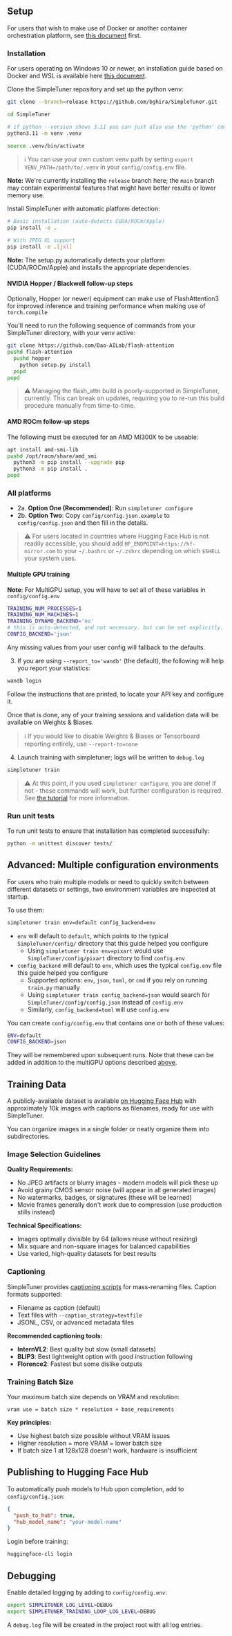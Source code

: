 ## Setup

For users that wish to make use of Docker or another container orchestration platform, see [this document](/documentation/DOCKER.md) first.

### Installation

For  users operating on Windows 10 or newer, an installation guide based on Docker and WSL is available here [this document](/documentation/DOCKER.md).

Clone the SimpleTuner repository and set up the python venv:

```bash
git clone --branch=release https://github.com/bghira/SimpleTuner.git

cd SimpleTuner

# if python --version shows 3.11 you can just also use the 'python' command here.
python3.11 -m venv .venv

source .venv/bin/activate
```

> ℹ️ You can use your own custom venv path by setting `export VENV_PATH=/path/to/.venv` in your `config/config.env` file.

**Note:** We're currently installing the `release` branch here; the `main` branch may contain experimental features that might have better results or lower memory use.

Install SimpleTuner with automatic platform detection:

```bash
# Basic installation (auto-detects CUDA/ROCm/Apple)
pip install -e .

# With JPEG XL support
pip install -e .[jxl]
```

**Note:** The setup.py automatically detects your platform (CUDA/ROCm/Apple) and installs the appropriate dependencies.

#### NVIDIA Hopper / Blackwell follow-up steps

Optionally, Hopper (or newer) equipment can make use of FlashAttention3 for improved inference and training performance when making use of `torch.compile`

You'll need to run the following sequence of commands from your SimpleTuner directory, with your venv active:

```bash
git clone https://github.com/Dao-AILab/flash-attention
pushd flash-attention
  pushd hopper
    python setup.py install
  popd
popd
```

> ⚠️ Managing the flash_attn build is poorly-supported in SimpleTuner, currently. This can break on updates, requiring you to re-run this build procedure manually from time-to-time.

#### AMD ROCm follow-up steps

The following must be executed for an AMD MI300X to be useable:

```bash
apt install amd-smi-lib
pushd /opt/rocm/share/amd_smi
  python3 -m pip install --upgrade pip
  python3 -m pip install .
popd
```

### All platforms

- 2a. **Option One (Recommended)**: Run `simpletuner configure`
- 2b. **Option Two**: Copy `config/config.json.example` to `config/config.json` and then fill in the details.

> ⚠️ For users located in countries where Hugging Face Hub is not readily accessible, you should add `HF_ENDPOINT=https://hf-mirror.com` to your `~/.bashrc` or `~/.zshrc` depending on which `$SHELL` your system uses.

#### Multiple GPU training

**Note**: For MultiGPU setup, you will have to set all of these variables in `config/config.env`

```bash
TRAINING_NUM_PROCESSES=1
TRAINING_NUM_MACHINES=1
TRAINING_DYNAMO_BACKEND='no'
# this is auto-detected, and not necessary. but can be set explicitly.
CONFIG_BACKEND='json'
```

Any missing values from your user config will fallback to the defaults.

3. If you are using `--report_to='wandb'` (the default), the following will help you report your statistics:

```bash
wandb login
```

Follow the instructions that are printed, to locate your API key and configure it.

Once that is done, any of your training sessions and validation data will be available on Weights & Biases.

> ℹ️ If you would like to disable Weights & Biases or Tensorboard reporting entirely, use `--report-to=none`


4. Launch training with simpletuner; logs will be written to `debug.log`

```bash
simpletuner train
```

> ⚠️ At this point, if you used `simpletuner configure`, you are done! If not - these commands will work, but further configuration is required. See [the tutorial](/documentation/TUTORIAL.md) for more information.

### Run unit tests

To run unit tests to ensure that installation has completed successfully:

```bash
python -m unittest discover tests/
```

## Advanced: Multiple configuration environments

For users who train multiple models or need to quickly switch between different datasets or settings, two environment variables are inspected at startup.

To use them:

```bash
simpletuner train env=default config_backend=env
```

- `env` will default to `default`, which points to the typical `SimpleTuner/config/` directory that this guide helped you configure
  - Using `simpletuner train env=pixart` would use `SimpleTuner/config/pixart` directory to find `config.env`
- `config_backend` will default to `env`, which uses the typical `config.env` file this guide helped you configure
  - Supported options: `env`, `json`, `toml`, or `cmd` if you rely on running `train.py` manually
  - Using `simpletuner train config_backend=json` would search for `SimpleTuner/config/config.json` instead of `config.env`
  - Similarly, `config_backend=toml` will use `config.env`

You can create `config/config.env` that contains one or both of these values:

```bash
ENV=default
CONFIG_BACKEND=json
```

They will be remembered upon subsequent runs. Note that these can be added in addition to the multiGPU options described [above](#multiple-gpu-training).

## Training Data

A publicly-available dataset is available [on Hugging Face Hub](https://huggingface.co/datasets/bghira/pseudo-camera-10k) with approximately 10k images with captions as filenames, ready for use with SimpleTuner.

You can organize images in a single folder or neatly organize them into subdirectories.

### Image Selection Guidelines

**Quality Requirements:**
- No JPEG artifacts or blurry images - modern models will pick these up
- Avoid grainy CMOS sensor noise (will appear in all generated images)
- No watermarks, badges, or signatures (these will be learned)
- Movie frames generally don't work due to compression (use production stills instead)

**Technical Specifications:**
- Images optimally divisible by 64 (allows reuse without resizing)
- Mix square and non-square images for balanced capabilities
- Use varied, high-quality datasets for best results

### Captioning

SimpleTuner provides [captioning scripts](/scripts/toolkit/README.md) for mass-renaming files. Caption formats supported:
- Filename as caption (default)
- Text files with `--caption_strategy=textfile`
- JSONL, CSV, or advanced metadata files

**Recommended captioning tools:**
- **InternVL2**: Best quality but slow (small datasets)
- **BLIP3**: Best lightweight option with good instruction following
- **Florence2**: Fastest but some dislike outputs

### Training Batch Size

Your maximum batch size depends on VRAM and resolution:
```
vram use = batch size * resolution + base_requirements
```

**Key principles:**
- Use highest batch size possible without VRAM issues
- Higher resolution = more VRAM = lower batch size
- If batch size 1 at 128x128 doesn't work, hardware is insufficient

## Publishing to Hugging Face Hub

To automatically push models to Hub upon completion, add to `config/config.json`:

```json
{
  "push_to_hub": true,
  "hub_model_name": "your-model-name"
}
```

Login before training:
```bash
huggingface-cli login
```

## Debugging

Enable detailed logging by adding to `config/config.env`:

```bash
export SIMPLETUNER_LOG_LEVEL=DEBUG
export SIMPLETUNER_TRAINING_LOOP_LOG_LEVEL=DEBUG
```

A `debug.log` file will be created in the project root with all log entries.
